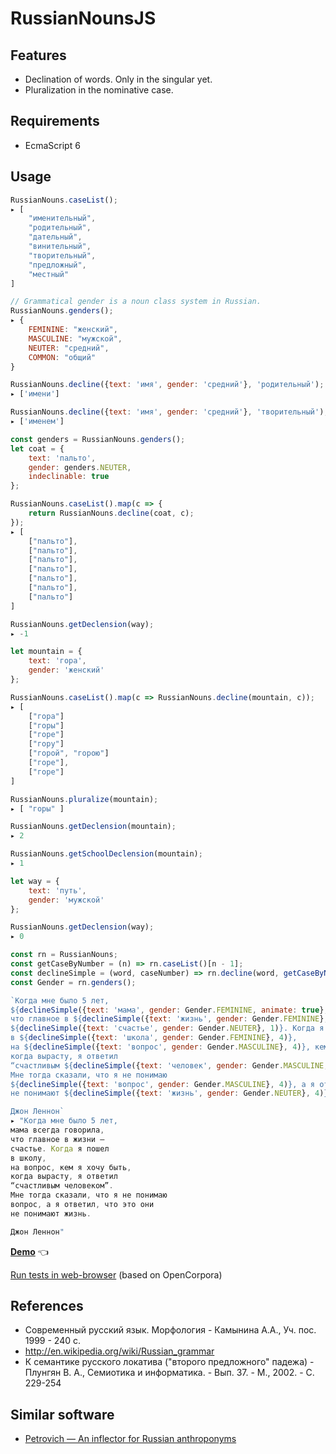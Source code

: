 # RussianNounsJS

## Features

* Declination of words. Only in the singular yet.
* Pluralization in the nominative case.

## Requirements

* EcmaScript 6

## Usage

```js
RussianNouns.caseList();
▸ [
    "именительный",
    "родительный",
    "дательный",
    "винительный",
    "творительный",
    "предложный",
    "местный"
]

// Grammatical gender is a noun class system in Russian.
RussianNouns.genders();
▸ {
    FEMININE: "женский",
    MASCULINE: "мужской",
    NEUTER: "средний",
    COMMON: "общий"
}

RussianNouns.decline({text: 'имя', gender: 'средний'}, 'родительный');
▸ ['имени']

RussianNouns.decline({text: 'имя', gender: 'средний'}, 'творительный');
▸ ['именем']

const genders = RussianNouns.genders();
let coat = {
    text: 'пальто',
    gender: genders.NEUTER,
    indeclinable: true
};

RussianNouns.caseList().map(c => {
    return RussianNouns.decline(coat, c);
});
▸ [
    ["пальто"],
    ["пальто"],
    ["пальто"],
    ["пальто"],
    ["пальто"],
    ["пальто"],
    ["пальто"]
]

RussianNouns.getDeclension(way);
▸ -1

let mountain = {
    text: 'гора',
    gender: 'женский'
};

RussianNouns.caseList().map(c => RussianNouns.decline(mountain, c));
▸ [
    ["гора"]
    ["горы"]
    ["горе"]
    ["гору"]
    ["горой", "горою"]
    ["горе"],
    ["горе"]
]

RussianNouns.pluralize(mountain);
▸ [ "горы" ]

RussianNouns.getDeclension(mountain);
▸ 2

RussianNouns.getSchoolDeclension(mountain);
▸ 1

let way = {
    text: 'путь',
    gender: 'мужской'
};

RussianNouns.getDeclension(way);
▸ 0
```

```js
const rn = RussianNouns;
const getCaseByNumber = (n) => rn.caseList()[n - 1];
const declineSimple = (word, caseNumber) => rn.decline(word, getCaseByNumber(caseNumber))[0];
const Gender = rn.genders();

`Когда мне было 5 лет,
${declineSimple({text: 'мама', gender: Gender.FEMININE, animate: true}, 1)} всегда говорила,
что главное в ${declineSimple({text: 'жизнь', gender: Gender.FEMININE}, 7)} –
${declineSimple({text: 'счастье', gender: Gender.NEUTER}, 1)}. Когда я пошел
в ${declineSimple({text: 'школа', gender: Gender.FEMININE}, 4)},
на ${declineSimple({text: 'вопрос', gender: Gender.MASCULINE}, 4)}, кем я хочу быть,
когда вырасту, я ответил
“счастливым ${declineSimple({text: 'человек', gender: Gender.MASCULINE, animate: true}, 5)}”.
Мне тогда сказали, что я не понимаю
${declineSimple({text: 'вопрос', gender: Gender.MASCULINE}, 4)}, а я ответил, что это они
не понимают ${declineSimple({text: 'жизнь', gender: Gender.NEUTER}, 4)}.

Джон Леннон`
▸ "Когда мне было 5 лет,
мама всегда говорила,
что главное в жизни –
счастье. Когда я пошел
в школу,
на вопрос, кем я хочу быть,
когда вырасту, я ответил
“счастливым человеком”.
Мне тогда сказали, что я не понимаю
вопрос, а я ответил, что это они
не понимают жизнь.

Джон Леннон"
```
**[Demo](https://georgy7.github.io/RussianNounsJS/)**  :point_left:

[Run tests in web-browser](https://georgy7.github.io/RussianNounsJS/testing.html) (based on OpenCorpora)

## References
- Современный русский язык. Морфология - Камынина А.А., Уч. пос. 1999 - 240 с.
- http://en.wikipedia.org/wiki/Russian_grammar
- К семантике русского локатива ("второго предложного" падежа) - Плунгян В. А., Семиотика и информатика. - Вып. 37. - М., 2002. - С. 229-254

## Similar software

- [Petrovich — An inflector for Russian anthroponyms](https://github.com/petrovich)
